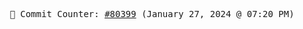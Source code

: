<p align="center">
    <samp>
        📮 Commit Counter: <a href="https://github.com/Javascript-void0/Javascript-void0/commits/main">#80399</a> (January 27, 2024 @ 07:20 PM)
    </samp>
</p>